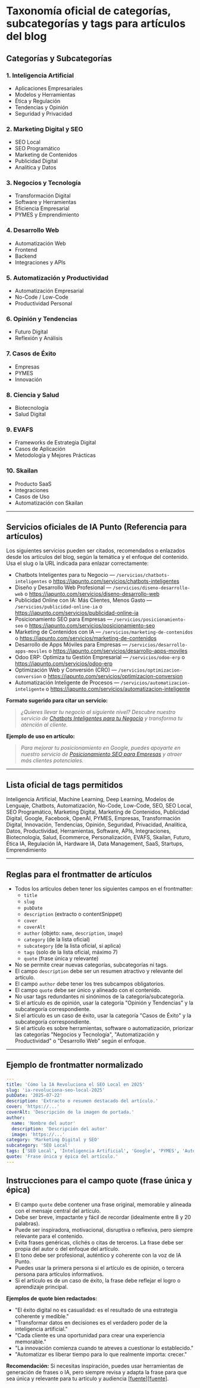 # Taxonomía oficial de categorías, subcategorías y tags para artículos del blog

## Categorías y Subcategorías

### 1. Inteligencia Artificial

- Aplicaciones Empresariales
- Modelos y Herramientas
- Ética y Regulación
- Tendencias y Opinión
- Seguridad y Privacidad

### 2. Marketing Digital y SEO

- SEO Local
- SEO Programático
- Marketing de Contenidos
- Publicidad Digital
- Analítica y Datos

### 3. Negocios y Tecnología

- Transformación Digital
- Software y Herramientas
- Eficiencia Empresarial
- PYMES y Emprendimiento

### 4. Desarrollo Web

- Automatización Web
- Frontend
- Backend
- Integraciones y APIs

### 5. Automatización y Productividad

- Automatización Empresarial
- No-Code / Low-Code
- Productividad Personal

### 6. Opinión y Tendencias

- Futuro Digital
- Reflexión y Análisis

### 7. Casos de Éxito

- Empresas
- PYMES
- Innovación

### 8. Ciencia y Salud

- Biotecnología
- Salud Digital

### 9. EVAFS

- Frameworks de Estrategia Digital
- Casos de Aplicación
- Metodología y Mejores Prácticas

### 10. Skailan

- Producto SaaS
- Integraciones
- Casos de Uso
- Automatización con Skailan

---

## Servicios oficiales de IA Punto (Referencia para artículos)

Los siguientes servicios pueden ser citados, recomendados o enlazados desde los artículos del blog, según la temática y el enfoque del contenido. Usa el slug o la URL indicada para enlazar correctamente:

- Chatbots Inteligentes para tu Negocio — `/servicios/chatbots-inteligentes` o <https://iapunto.com/servicios/chatbots-inteligentes>
- Diseño y Desarrollo Web Profesional — `/servicios/diseno-desarrollo-web` o <https://iapunto.com/servicios/diseno-desarrollo-web>
- Publicidad Online con IA: Más Clientes, Menos Gasto — `/servicios/publicidad-online-ia` o <https://iapunto.com/servicios/publicidad-online-ia>
- Posicionamiento SEO para Empresas — `/servicios/posicionamiento-seo` o <https://iapunto.com/servicios/posicionamiento-seo>
- Marketing de Contenidos con IA — `/servicios/marketing-de-contenidos` o <https://iapunto.com/servicios/marketing-de-contenidos>
- Desarrollo de Apps Móviles para Empresas — `/servicios/desarrollo-apps-moviles` o <https://iapunto.com/servicios/desarrollo-apps-moviles>
- Odoo ERP: Optimiza tu Gestión Empresarial — `/servicios/odoo-erp` o <https://iapunto.com/servicios/odoo-erp>
- Optimización Web y Conversión (CRO) — `/servicios/optimizacion-conversion` o <https://iapunto.com/servicios/optimizacion-conversion>
- Automatización Inteligente de Procesos — `/servicios/automatizacion-inteligente` o <https://iapunto.com/servicios/automatizacion-inteligente>

**Formato sugerido para citar un servicio:**

> _¿Quieres llevar tu negocio al siguiente nivel? Descubre nuestro servicio de [Chatbots Inteligentes para tu Negocio](/servicios/chatbots-inteligentes) y transforma tu atención al cliente._

**Ejemplo de uso en artículo:**

> _Para mejorar tu posicionamiento en Google, puedes apoyarte en nuestro servicio de [Posicionamiento SEO para Empresas](/servicios/posicionamiento-seo) y atraer más clientes potenciales._

---

## Lista oficial de tags permitidos

Inteligencia Artificial, Machine Learning, Deep Learning, Modelos de Lenguaje, Chatbots, Automatización, No-Code, Low-Code, SEO, SEO Local, SEO Programático, Marketing Digital, Marketing de Contenidos, Publicidad Digital, Google, Facebook, OpenAI, PYMES, Empresas, Transformación Digital, Innovación, Tendencias, Opinión, Seguridad, Privacidad, Analítica, Datos, Productividad, Herramientas, Software, APIs, Integraciones, Biotecnología, Salud, Ecommerce, Personalización, EVAFS, Skailan, Futuro, Ética IA, Regulación IA, Hardware IA, Data Management, SaaS, Startups, Emprendimiento

---

## Reglas para el frontmatter de artículos

- Todos los artículos deben tener los siguientes campos en el frontmatter:
  - `title`
  - `slug`
  - `pubDate`
  - `description` (extracto o contentSnippet)
  - `cover`
  - `coverAlt`
  - `author` (objeto: `name`, `description`, `image`)
  - `category` (de la lista oficial)
  - `subcategory` (de la lista oficial, si aplica)
  - `tags` (solo de la lista oficial, máximo 7)
  - `quote` (frase única y relevante)
- No se permite crear nuevas categorías, subcategorías ni tags.
- El campo `description` debe ser un resumen atractivo y relevante del artículo.
- El campo `author` debe tener los tres subcampos obligatorios.
- El campo `quote` debe ser único y alineado con el contenido.
- No usar tags redundantes ni sinónimos de la categoría/subcategoría.
- Si el artículo es de opinión, usar la categoría "Opinión y Tendencias" y la subcategoría correspondiente.
- Si el artículo es un caso de éxito, usar la categoría "Casos de Éxito" y la subcategoría correspondiente.
- Si el artículo es sobre herramientas, software o automatización, priorizar las categorías "Negocios y Tecnología", "Automatización y Productividad" o "Desarrollo Web" según el enfoque.

---

## Ejemplo de frontmatter normalizado

```yaml
---
title: 'Cómo la IA Revoluciona el SEO Local en 2025'
slug: 'ia-revoluciona-seo-local-2025'
pubDate: '2025-07-22'
description: 'Extracto o resumen destacado del artículo.'
cover: 'https://...'
coverAlt: 'Descripción de la imagen de portada.'
author:
  name: 'Nombre del autor'
  description: 'Descripción del autor'
  image: 'https://...'
category: 'Marketing Digital y SEO'
subcategory: 'SEO Local'
tags: ['SEO Local', 'Inteligencia Artificial', 'Google', 'PYMES', 'Automatización']
quote: 'Frase única y épica del artículo.'
---
```

## Instrucciones para el campo quote (frase única y épica)

- El campo `quote` debe contener una frase original, memorable y alineada con el mensaje central del artículo.
- Debe ser breve, impactante y fácil de recordar (idealmente entre 8 y 20 palabras).
- Puede ser inspiradora, motivacional, disruptiva o reflexiva, pero siempre relevante para el contenido.
- Evita frases genéricas, clichés o citas de terceros. La frase debe ser propia del autor o del enfoque del artículo.
- El tono debe ser profesional, auténtico y coherente con la voz de IA Punto.
- Puedes usar la primera persona si el artículo es de opinión, o tercera persona para artículos informativos.
- Si el artículo es de un caso de éxito, la frase debe reflejar el logro o aprendizaje principal.

**Ejemplos de quote bien redactados:**

- "El éxito digital no es casualidad: es el resultado de una estrategia coherente y medible."
- "Transformar datos en decisiones es el verdadero poder de la inteligencia artificial."
- "Cada cliente es una oportunidad para crear una experiencia memorable."
- "La innovación comienza cuando te atreves a cuestionar lo establecido."
- "Automatizar es liberar tiempo para lo que realmente importa: crecer."

**Recomendación:**
Si necesitas inspiración, puedes usar herramientas de generación de frases o IA, pero siempre revisa y adapta la frase para que sea única y relevante para tu artículo y audiencia [[fuente](https://instasize.com/tools/quote-generator)][[fuente](https://thestoryshack.com/tools/quote-generator/)].
